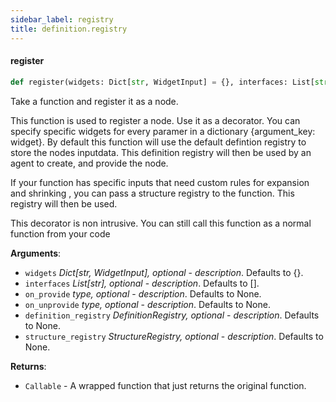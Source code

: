 ```yaml
---
sidebar_label: registry
title: definition.registry
---
```


#### register

```python
def register(widgets: Dict[str, WidgetInput] = {}, interfaces: List[str] = [], on_provide=None, on_unprovide=None, definition_registry: DefinitionRegistry = None, structure_registry: StructureRegistry = None, **params)
```

Take a function and register it as a node.

This function is used to register a node. Use it as a decorator. You can specify
specific widgets for every paramer in a dictionary {argument_key: widget}. By default
this function will use the default defintion registry to store the nodes inputdata.
This definition registry will then be used by an agent to create, and provide the node.

If your function has specific inputs that need custom rules for expansion and shrinking
, you can pass a structure registry to the function. This registry will then be used.

This decorator is non intrusive. You can still call this function as a normal function from
your code

**Arguments**:

- `widgets` _Dict[str, WidgetInput], optional_ - _description_. Defaults to {}.
- `interfaces` _List[str], optional_ - _description_. Defaults to [].
- `on_provide` __type_, optional_ - _description_. Defaults to None.
- `on_unprovide` __type_, optional_ - _description_. Defaults to None.
- `definition_registry` _DefinitionRegistry, optional_ - _description_. Defaults to None.
- `structure_registry` _StructureRegistry, optional_ - _description_. Defaults to None.
  

**Returns**:

- `Callable` - A wrapped function that just returns the original function.

